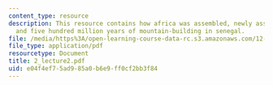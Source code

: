 ```yaml
---
content_type: resource
description: This resource contains how africa was assembled, newly assembled gondwana,
  and five hundred million years of mountain-building in senegal.
file: /media/https%3A/open-learning-course-data-rc.s3.amazonaws.com/12-453-crosby-lectures-in-geology-history-of-africa-fall-2005/e04f4ef75ad985a0b6e9ff0cf2bb3f84_2_lecture2.pdf
file_type: application/pdf
resourcetype: Document
title: 2_lecture2.pdf
uid: e04f4ef7-5ad9-85a0-b6e9-ff0cf2bb3f84
---
```

